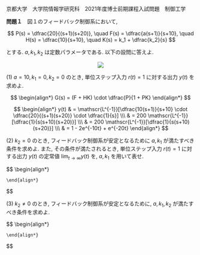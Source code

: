 京都大学　大学院情報学研究科　2021年度博士前期課程入試問題　制御工学

**問題１**　図１のフィードバック制御系において,

$$
    P(s) = \dfrac{20}{(s+1)(s+20)}, \quad F(s) = \dfrac{a(s+1)}{s+10}, \quad H(s) = \dfrac{10}{s+10}, \quad K(s) = k_1 + \dfrac{k_2}{s}
$$

とする. $a,k_1,k_2$ は定数パラメータである. 以下の設問に答えよ.


<p align="center">
    <img src="https://gcdnb.pbrd.co/images/VrZ3w1161vEV.png?o=1"/>
</p>

(1) $a=10, k_1=0, k_2=0$ のとき, 単位ステップ入力 $r(t) = 1$ に対する出力 $y(t)$ を求めよ.

$$
    \begin{align*}
        G(s) = (F + HK) \cdot \dfrac{P}{1 + PK}
    \end{align*}
$$

$$
    \begin{align*}
    y(t) & = \mathscr{L^{-1}}[\dfrac{10(s+1)}{s+10} \cdot \dfrac{20}{(s+1)(s+20)} \cdot \dfrac{1}{s}] \\\
    & = 200 \mathscr{L^{-1}}[\dfrac{1}{s(s+10)(s+20)}] \\\
    & = 200 \mathscr{L^{-1}}[\dfrac{1}{s(s+10)(s+20)}] \\\
    & = 1 - 2e^{-10t} + e^{-20t}
    \end{align*}
$$

(2) $k_2 = 0$ のとき, フィードバック制御系が安定となるために $a,k_1$ が満たすべき条件を求めよ. また, その条件が満たされるとき, 単位ステップ入力 $r(t) = 1$ に対する出力 $y(t)$ の定常値 $\lim_{t\to ∞}y(t)$ を, $a, k_1$ を用いて表せ.

$$
    \begin{align*} 

    \end{align*}
$$

(3) $k_2 \ne 0$ のとき, フィードバック制御系が安定となるために, $a,k_1,k_2$ が満たすべき条件を求めよ.

$$
    \begin{align*} 
        
    \end{align*}
$$